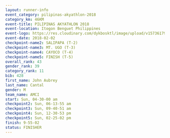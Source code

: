 ```yaml
---
layout: runner-info 
event_category: pilipinas-akyathlon-2018 
category_km: 46KM 
event-title: PILIPINAS AKYATHLON 2018 
event-location: Itogon Benguet Philippines 
event-logo: https://res.cloudinary.com/dykbosktl/image/upload/v1573617968/Logo/akyathlon-logo-new_ifndai.png 
event-date: 2018-02-02 
checkpoint-name2: SALIPAPA (T-2) 
checkpoint-name3: MT. UGO (T-3) 
checkpoint-name4: CAYOCO (T-4) 
checkpoint-name5: FINISH (T-5) 
overall_rank: 43
gender_rank: 39
category_rank: 11
bib: 428
first_name: John Aubrey
last_name: Cantal
gender: M
team_name: AMCI
start: Sun, 04-30-00 am
checkpoint2: Sun, 06-13-55 am
checkpoint3: Sun, 09-40-51 am
checkpoint4: Sun, 12-30-53 pm
checkpoint5: Sun, 02-25-02 pm
finish: 9-55-02
status: FINISHER
---
```

